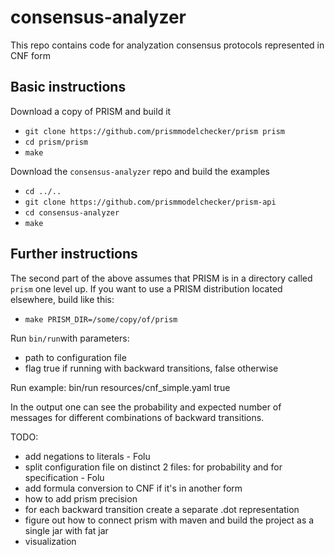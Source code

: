 # consensus-analyzer

This repo contains code for analyzation consensus protocols represented in CNF form

## Basic instructions

Download a copy of PRISM and build it

* ``git clone https://github.com/prismmodelchecker/prism prism``
* ``cd prism/prism``
* ``make``

Download the ``consensus-analyzer`` repo and build the examples

* ``cd ../..``
* ``git clone https://github.com/prismmodelchecker/prism-api``
* ``cd consensus-analyzer``
* ``make``

## Further instructions

The second part of the above assumes that PRISM is in a directory called ``prism`` one level up.
If you want to use a PRISM distribution located elsewhere, build like this:

* ``make PRISM_DIR=/some/copy/of/prism``

Run ``bin/run``with parameters: 
* path to configuration file
* flag true if running with backward transitions, false otherwise

Run example: bin/run resources/cnf_simple.yaml true

In the output one can see the probability and expected number of messages for different combinations of backward transitions.

TODO:
* add negations to literals - Folu
* split configuration file on distinct 2 files: for probability and for specification - Folu
* add formula conversion to CNF if it's in another form
* how to add prism precision
* for each backward transition create a separate .dot representation
* figure out how to connect prism with maven and build the project as a single jar with fat jar
* visualization